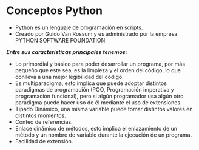 # Conceptos Python

* Python es un lenguaje de programación en scripts.
* Creado por Guido Van Rossum y es administrado por la empresa PYTHON SOFTWARE FOUNDATION.


***Entre sus características principales tenemos:***

* Lo primordial y básico para poder desarrollar un programa, por más pequeño que este sea, es la limpieza y el orden del código, lo que conlleva a una mejor legibilidad del código.
* Es multiparadigma, esto implica que puede adoptar distintos paradigmas de programación (POO, Programación imperativa y programación funcional), pero si algún programador usa algún otro paradigma puede hacer uso de él mediante el uso de extensiones.
* Tipado Dinámico, una misma variable puede tomar distintos valores en distintos momentos.
* Conteo de referencias.
* Enlace dinámico de métodos, esto implica el enlazamiento de un método y un nombre de variable durante la ejecución de un programa.
* Facilidad de extensión.
